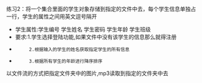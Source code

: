 练习2：将一个集合里面的学生对象存储到指定的文件中去，每个学生信息单独占一行，学生的属性之间用英文逗号隔开
 * 学生属性:学生编号 学生姓名 学生密码  学生年龄  学生班级
 * 要求:1.学生选择登陆功能,如果文件中没有该学生的信息那么就得注册
 *          2.根据输入的学生的姓名获取指定学生的所有信息
 *          3.根据所有学生的年龄进行降序排序
 
 
 
 
 以文件流的方式把指定文件夹中的图片,mp3读取到指定的文件夹中去